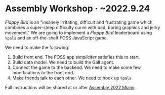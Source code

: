 #   Assembly Workshop · ~2022.9.24

_Flappy Bird_ is an "insanely irritating, difficult and frustrating game which combines a super-steep difficulty curve with bad, boring graphics and jerky movement."  We are going to implement a _Flappy Bird_ leaderboard using `%pals` and an off-the-shelf FOSS JavaScript game.

We need to make the following:

1. Build front end.  The FOSS app _simpliciter_ satisfies this to start.
2. Build data model.  We need to build the Gall agent.
3. Connect the game to the backend.  We need to make some few modifications to the front end.
4. Make friends talk to each other.  We need to hook up `%pals`.

Full instructions will be shared at or after [Assembly 2022 Miami](https://assembly.urbit.org/).
